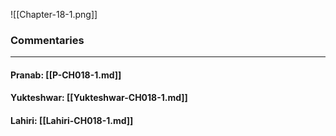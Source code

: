 ![[Chapter-18-1.png]]

### Commentaries

---

#### Pranab: [[P-CH018-1.md]]

#### Yukteshwar: [[Yukteshwar-CH018-1.md]]

#### Lahiri: [[Lahiri-CH018-1.md]]

